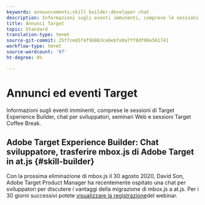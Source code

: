 ```yaml
---
keywords: announcements;skill builder;developer chat
description: Informazioni sugli eventi imminenti, comprese le sessioni di Target Experience Builder, chat per sviluppatori, seminari Web e sessioni Target Coffee Break.
title: Annunci Target
topic: Standard
translation-type: tm+mt
source-git-commit: 25f7ce65f4f9b863ce6ebfe0a7ff8df08e561741
workflow-type: tm+mt
source-wordcount: '97'
ht-degree: 0%

---
```



# Annunci ed eventi Target

Informazioni sugli eventi imminenti, comprese le sessioni di Target Experience Builder, chat per sviluppatori, seminari Web e sessioni Target Coffee Break.

## Adobe Target Experience Builder: Chat sviluppatore, trasferire mbox.js di Adobe Target in at.js {#skill-builder}

Con la prossima eliminazione di mbox.js il 30 agosto 2020, David Son, Adobe Target Product Manager ha recentemente ospitato una chat per sviluppatori per discutere i vantaggi della migrazione di mbox.js a at.js. Per i 30 giorni successivi potete [visualizzare la registrazione](https://seminars.adobeconnect.com/ptdo6mfo6qn6/?proto=true)del webinar.
